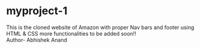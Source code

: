 # myproject-1
This is the cloned website of Amazon with proper Nav bars and footer using HTML & CSS more functionalities to be added soon!!
<br>
Author- Abhishek Anand
